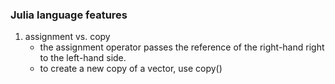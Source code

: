 ### Julia language features
1. assignment vs. copy
    * the assignment operator passes the reference of the right-hand right to the left-hand side.  
    * to create a new copy of a vector, use copy()
